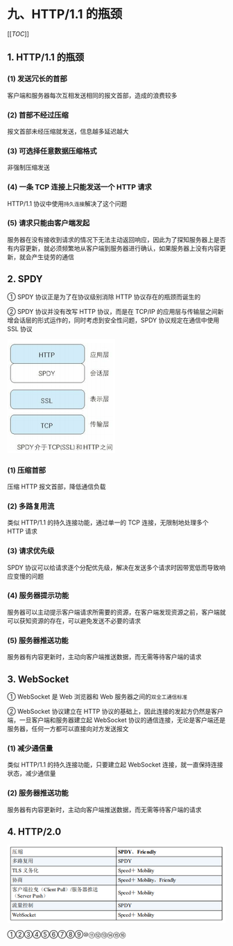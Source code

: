 # 九、HTTP/1.1 的瓶颈

[[_TOC_]]

## 1. HTTP/1.1 的瓶颈

### (1) 发送冗长的首部

客户端和服务器每次互相发送相同的报文首部，造成的浪费较多

### (2) 首部不经过压缩

报文首部未经压缩就发送，信息越多延迟越大

### (3) 可选择任意数据压缩格式

非强制压缩发送

### (4) 一条 TCP 连接上只能发送一个 HTTP 请求

HTTP/1.1 协议中使用`持久连接`解决了这个问题

### (5) 请求只能由客户端发起

服务器在没有接收到请求的情况下无法主动返回响应，因此为了探知服务器上是否有内容更新，就必须频繁地从客户端到服务器进行确认，如果服务器上没有内容更新，就会产生徒劳的通信

## 2. SPDY

① SPDY 协议正是为了在协议级别消除 HTTP 协议存在的瓶颈而诞生的

② SPDY 协议并没有改写 HTTP 协议，而是在 TCP/IP 的应用层与传输层之间新增会话层的形式运作的，同时考虑到安全性问题，SPDY 协议规定在通信中使用 SSL 协议

![SPDY](../../../images/计算机网络/HTTP协议/HTTP1.1的瓶颈/SPDY.png)

### (1) 压缩首部

压缩 HTTP 报文首部，降低通信负载

### (2) 多路复用流

类似 HTTP/1.1 的持久连接功能，通过单一的 TCP 连接，无限制地处理多个 HTTP 请求

### (3) 请求优先级

SPDY 协议可以给请求逐个分配优先级，解决在发送多个请求时因带宽低而导致响应变慢的问题

### (4) 服务器提示功能

服务器可以主动提示客户端请求所需要的资源，在客户端发现资源之前，客户端就可以获知资源的存在，可以避免发送不必要的请求

### (5) 服务器推送功能

服务器有内容更新时，主动向客户端推送数据，而无需等待客户端的请求

## 3. WebSocket

① WebSocket 是 Web 浏览器和 Web 服务器之间的`双全工通信标准`

② WebSocket 协议建立在 HTTP 协议的基础上，因此连接的发起方仍然是客户端，一旦客户端和服务器建立起 WebSocket 协议的通信连接，无论是客户端还是服务器，任何一方都可以直接向对方发送报文

### (1) 减少通信量

类似 HTTP/1.1 的持久连接功能，只要建立起 WebSocket 连接，就一直保持连接状态，减少通信量

### (2) 服务器推送功能

服务器有内容更新时，主动向客户端推送数据，而无需等待客户端的请求

## 4. HTTP/2.0

![HTTP2.0](../../../images/计算机网络/HTTP协议/HTTP1.1的瓶颈/HTTP2.0.png)

①②③④⑤⑥⑦⑧⑨⑩⑪⑫⑬⑭⑮⑯
